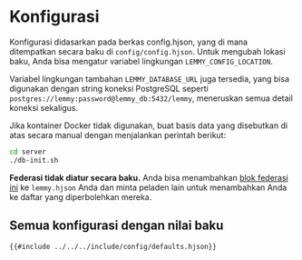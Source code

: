# Konfigurasi

Konfigurasi didasarkan pada berkas config.hjson, yang di mana ditempatkan secara baku di `config/config.hjson`. Untuk mengubah lokasi baku, Anda bisa mengatur variabel lingkungan `LEMMY_CONFIG_LOCATION`.

Variabel lingkungan tambahan `LEMMY_DATABASE_URL` juga tersedia, yang bisa digunakan dengan string koneksi PostgreSQL seperti `postgres://lemmy:password@lemmy_db:5432/lemmy`, meneruskan semua detail koneksi sekaligus.

Jika kontainer Docker tidak digunakan, buat basis data yang disebutkan di atas secara manual dengan menjalankan perintah berikut:

```bash
cd server
./db-init.sh
```

**Federasi tidak diatur secara baku.** Anda bisa menambahkan [blok federasi ini](https://github.com/lemmynet/lemmy/blob/main/config/config.hjson#L64) ke `lemmy.hjson` Anda dan minta peladen lain untuk menambahkan Anda ke daftar yang diperbolehkan mereka.

## Semua konfigurasi dengan nilai baku

```hjson
{{#include ../../../include/config/defaults.hjson}}
```
